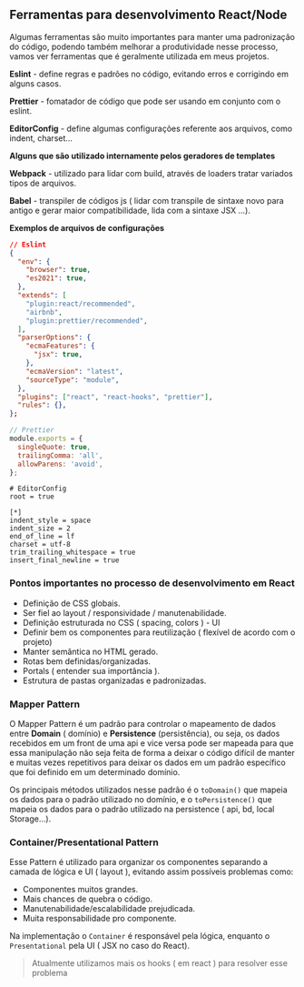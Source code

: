 ## Ferramentas para desenvolvimento React/Node

Algumas ferramentas são muito importantes para manter uma padronização do código, podendo também melhorar a produtividade nesse processo, vamos ver ferramentas que é geralmente utilizada em meus projetos.

**Eslint** - define regras e padrões no código, evitando erros e corrigindo em alguns casos.

**Prettier** - fomatador de código que pode ser usando em conjunto com o eslint.

**EditorConfig** - define algumas configurações referente aos arquivos, como indent, charset...

**Alguns que são utilizado internamente pelos geradores de templates**

**Webpack** - utilizado para lidar com build, através de loaders tratar variados tipos de arquivos.

**Babel** - transpiler de códigos js ( lidar com transpile de sintaxe novo para antigo e gerar maior compatibilidade, lida com a sintaxe JSX ...).

**Exemplos de arquivos de configurações**

```json
// Eslint
{
  "env": {
    "browser": true,
    "es2021": true,
  },
  "extends": [
    "plugin:react/recommended",
    "airbnb",
    "plugin:prettier/recommended",
  ],
  "parserOptions": {
    "ecmaFeatures": {
      "jsx": true,
    },
    "ecmaVersion": "latest",
    "sourceType": "module",
  },
  "plugins": ["react", "react-hooks", "prettier"],
  "rules": {},
};
```

```js
// Prettier
module.exports = {
  singleQuote: true,
  trailingComma: 'all',
  allowParens: 'avoid',
};
```

```
# EditorConfig
root = true

[*]
indent_style = space
indent_size = 2
end_of_line = lf
charset = utf-8
trim_trailing_whitespace = true
insert_final_newline = true
```

### Pontos importantes no processo de desenvolvimento em React

- Definição de CSS globais.
- Ser fiel ao layout / responsividade / manutenabilidade.
- Definição estruturada no CSS ( spacing, colors ) - UI
- Definir bem os componentes para reutilização ( flexível de acordo com o projeto)
- Manter semântica no HTML gerado.
- Rotas bem definidas/organizadas.
- Portals ( entender sua importância ).
- Estrutura de pastas organizadas e padronizadas.

### Mapper Pattern

O Mapper Pattern é um padrão para controlar o mapeamento de dados entre **Domain** ( domínio) e **Persistence** (persistência), ou seja, os dados recebidos em um front de uma api e vice versa pode ser mapeada para que essa manipulação não seja feita de forma a deixar o código difícil de manter e muitas vezes repetitivos para deixar os dados em um padrão específico que foi definido em um determinado domínio.

Os principais métodos utilizados nesse padrão é o `toDomain()` que mapeia os dados para o padrão utilizado no domínio, e o `toPersistence()` que mapeia os dados para o padrão utilizado na persistence ( api, bd, local Storage...).

### Container/Presentational Pattern

Esse Pattern é utilizado para organizar os componentes separando a camada de lógica e UI ( layout ), evitando assim possíveis problemas como:

- Componentes muitos grandes.
- Mais chances de quebra o código.
- Manutenabilidade/escalabilidade prejudicada.
- Muita responsabilidade pro componente.

Na implementação o `Container` é responsável pela lógica, enquanto o `Presentational` pela UI ( JSX no caso do React).

> Atualmente utilizamos mais os hooks ( em react ) para resolver esse problema
